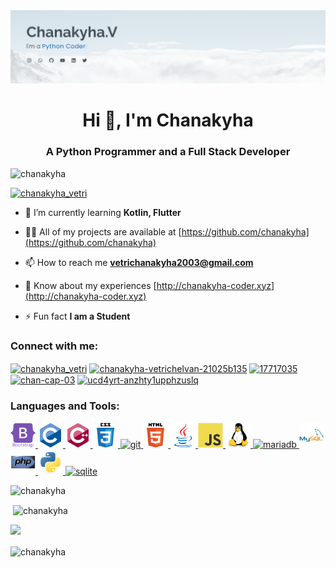 <img src="avatar-bg.png">


<h1 align="center">Hi 👋, I'm Chanakyha</h1>
<h3 align="center">A Python Programmer and a Full Stack Developer</h3>

<p align="left"> <img src="https://komarev.com/ghpvc/?username=chanakyha&label=Profile%20views&color=0e75b6&style=flat" alt="chanakyha" /> </p>

<p align="left"> <a href="https://twitter.com/chanakyha_vetri" target="blank"><img src="https://img.shields.io/twitter/follow/chanakyha_vetri?logo=twitter&style=for-the-badge" alt="chanakyha_vetri" /></a> </p>

- 🌱 I’m currently learning **Kotlin, Flutter**

- 👨‍💻 All of my projects are available at [https://github.com/chanakyha](https://github.com/chanakyha)

- 📫 How to reach me **vetrichanakyha2003@gmail.com**

- 📄 Know about my experiences [http://chanakyha-coder.xyz](http://chanakyha-coder.xyz)

- ⚡ Fun fact **I am a Student**

<h3 align="left">Connect with me:</h3>
<p align="left">
<a href="https://twitter.com/chanakyha_vetri" target="blank"><img align="center" src="https://raw.githubusercontent.com/rahuldkjain/github-profile-readme-generator/master/src/images/icons/Social/twitter.svg" alt="chanakyha_vetri" height="30" width="40" /></a>
<a href="https://linkedin.com/in/chanakyha-vetrichelvan-21025b135" target="blank"><img align="center" src="https://raw.githubusercontent.com/rahuldkjain/github-profile-readme-generator/master/src/images/icons/Social/linked-in-alt.svg" alt="chanakyha-vetrichelvan-21025b135" height="30" width="40" /></a>
<a href="https://stackoverflow.com/users/17717035" target="blank"><img align="center" src="https://raw.githubusercontent.com/rahuldkjain/github-profile-readme-generator/master/src/images/icons/Social/stack-overflow.svg" alt="17717035" height="30" width="40" /></a>
<a href="https://instagram.com/chan_cap_03" target="blank"><img align="center" src="https://raw.githubusercontent.com/rahuldkjain/github-profile-readme-generator/master/src/images/icons/Social/instagram.svg" alt="chan-cap-03" height="30" width="40" /></a>
<a href="https://www.youtube.com/channel/UCd4yrt-AnZHtY1upPHzusLQ" target="blank"><img align="center" src="https://raw.githubusercontent.com/rahuldkjain/github-profile-readme-generator/master/src/images/icons/Social/youtube.svg" alt="ucd4yrt-anzhty1upphzuslq" height="30" width="40" /></a>
</p>

<h3 align="left">Languages and Tools:</h3>
<p align="left"> <a href="https://getbootstrap.com" target="_blank" rel="noreferrer"> <img src="https://raw.githubusercontent.com/devicons/devicon/master/icons/bootstrap/bootstrap-plain-wordmark.svg" alt="bootstrap" width="40" height="40"/> </a> <a href="https://www.cprogramming.com/" target="_blank" rel="noreferrer"> <img src="https://raw.githubusercontent.com/devicons/devicon/master/icons/c/c-original.svg" alt="c" width="40" height="40"/> </a> <a href="https://www.w3schools.com/cpp/" target="_blank" rel="noreferrer"> <img src="https://raw.githubusercontent.com/devicons/devicon/master/icons/cplusplus/cplusplus-original.svg" alt="cplusplus" width="40" height="40"/> </a> <a href="https://www.w3schools.com/css/" target="_blank" rel="noreferrer"> <img src="https://raw.githubusercontent.com/devicons/devicon/master/icons/css3/css3-original-wordmark.svg" alt="css3" width="40" height="40"/> </a> <a href="https://git-scm.com/" target="_blank" rel="noreferrer"> <img src="https://www.vectorlogo.zone/logos/git-scm/git-scm-icon.svg" alt="git" width="40" height="40"/> </a> <a href="https://www.w3.org/html/" target="_blank" rel="noreferrer"> <img src="https://raw.githubusercontent.com/devicons/devicon/master/icons/html5/html5-original-wordmark.svg" alt="html5" width="40" height="40"/> </a> <a href="https://www.java.com" target="_blank" rel="noreferrer"> <img src="https://raw.githubusercontent.com/devicons/devicon/master/icons/java/java-original.svg" alt="java" width="40" height="40"/> </a> <a href="https://developer.mozilla.org/en-US/docs/Web/JavaScript" target="_blank" rel="noreferrer"> <img src="https://raw.githubusercontent.com/devicons/devicon/master/icons/javascript/javascript-original.svg" alt="javascript" width="40" height="40"/> </a> <a href="https://www.linux.org/" target="_blank" rel="noreferrer"> <img src="https://raw.githubusercontent.com/devicons/devicon/master/icons/linux/linux-original.svg" alt="linux" width="40" height="40"/> </a> <a href="https://mariadb.org/" target="_blank" rel="noreferrer"> <img src="https://www.vectorlogo.zone/logos/mariadb/mariadb-icon.svg" alt="mariadb" width="40" height="40"/> </a> <a href="https://www.mysql.com/" target="_blank" rel="noreferrer"> <img src="https://raw.githubusercontent.com/devicons/devicon/master/icons/mysql/mysql-original-wordmark.svg" alt="mysql" width="40" height="40"/> </a> <a href="https://www.php.net" target="_blank" rel="noreferrer"> <img src="https://raw.githubusercontent.com/devicons/devicon/master/icons/php/php-original.svg" alt="php" width="40" height="40"/> </a> <a href="https://www.python.org" target="_blank" rel="noreferrer"> <img src="https://raw.githubusercontent.com/devicons/devicon/master/icons/python/python-original.svg" alt="python" width="40" height="40"/> </a> <a href="https://www.sqlite.org/" target="_blank" rel="noreferrer"> <img src="https://www.vectorlogo.zone/logos/sqlite/sqlite-icon.svg" alt="sqlite" width="40" height="40"/> </a> </p>

<p><img align="left" src="https://github-readme-stats.vercel.app/api/top-langs?username=chanakyha&show_icons=true&locale=en&layout=compact" alt="chanakyha" /></p>
<br>
<p>&nbsp;<img align="center" src="https://github-readme-stats.vercel.app/api?username=chanakyha&show_icons=true&locale=en" alt="chanakyha" /></p>
<img src="https://github.com/chanakyha/chanakyha/blob/output/github-contribution-grid-snake.svg">
<p><img align="center" src="https://github-readme-streak-stats.herokuapp.com/?user=chanakyha&" alt="chanakyha" /></p>



